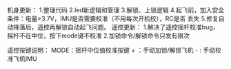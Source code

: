 ﻿

机身更新：
    1.整理代码
    2.led新逻辑和管理
    3.解锁、上锁逻辑
    4.起飞前，加入安全条件：电量>3.7V，IMU是否需要校准（不用每次开机校），RC是否 丢失
    5.修复自动降落后，遥控再解锁自动起飞问题。
遥控更新：
    1.解决了遥控摇杆校准bug，摇杆不在中位，按下mode键不校准
    2.加锁命令/解锁命令只发有限次


遥控按键说明：
     MODE：摇杆中位值校准按键
     +   ：手动加锁/解锁飞机
     -   : 手动校准飞机IMU

